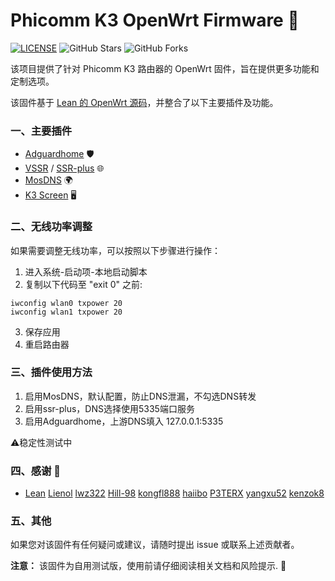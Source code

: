 
# Phicomm K3 OpenWrt Firmware 🚀
[![LICENSE](https://img.shields.io/github/license/mashape/apistatus.svg?style=flat-square&label=LICENSE)](https://github.com/JE668/Phicomm-K3-LEDE-Firmware-Lean/blob/master/LICENSE)
![GitHub Stars](https://img.shields.io/github/stars/JE668/Phicomm-K3-LEDE-Firmware-Lean.svg?style=flat-square&label=Stars&logo=github)
![GitHub Forks](https://img.shields.io/github/forks/JE668/Phicomm-K3-LEDE-Firmware-Lean.svg?style=flat-square&label=Forks&logo=github)

该项目提供了针对 Phicomm K3 路由器的 OpenWrt 固件，旨在提供更多功能和定制选项。

该固件基于 [Lean 的 OpenWrt 源码](https://github.com/coolsnowwolf/lede)，并整合了以下主要插件及功能。

### 一、主要插件

- [Adguardhome](https://github.com/kongfl888/luci-app-adguardhome) 🛡️
- [VSSR](https://github.com/haiibo/openwrt-packages) / [SSR-plus](https://github.com/kenzok8/openwrt-packages) 🌐
- [MosDNS](https://github.com/haiibo/openwrt-packages) 🌍
- [K3 Screen](https://github.com/yangxu52/luci-app-k3screenctrl) 🖥️


### 二、无线功率调整

如果需要调整无线功率，可以按照以下步骤进行操作：

1. 进入系统-启动项-本地启动脚本
2. 复制以下代码至 "exit 0" 之前:
```shell
iwconfig wlan0 txpower 20
iwconfig wlan1 txpower 20
```
3. 保存应用
4. 重启路由器


### 三、插件使用方法

1. 启用MosDNS，默认配置，防止DNS泄漏，不勾选DNS转发
2. 启用ssr-plus，DNS选择使用5335端口服务
3. 启用Adguardhome，上游DNS填入 127.0.0.1:5335
   
⚠️稳定性测试中


### 四、感谢 🙏

- [Lean](https://github.com/coolsnowwolf)  [Lienol](https://github.com/Lienol)  [lwz322](https://github.com/lwz322)  [Hill-98](https://github.com/Hill-98)  [kongfl888](https://github.com/kongfl888) [haiibo](https://github.com/haiibo)  [P3TERX](https://github.com/P3TERX)  [yangxu52](https://github.com/yangxu52)  [kenzok8](https://github.com/kenzok8) 


### 五、其他

如果您对该固件有任何疑问或建议，请随时提出 issue 或联系上述贡献者。

**注意：** 该固件为自用测试版，使用前请仔细阅读相关文档和风险提示. 🚨

